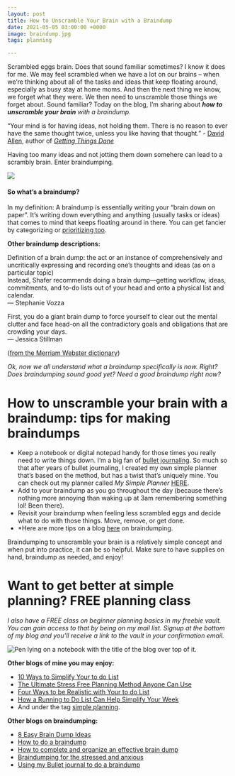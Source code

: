 ```yaml
---
layout: post
title: How to Unscramble Your Brain with a Braindump
date: 2021-05-05 03:00:00 +0000
image: braindump.jpg
tags: planning

---
```

Scrambled eggs brain. Does that sound familiar sometimes? I know it does for me. We may feel scrambled when we have a lot on our brains – when we’re thinking about all of the tasks and ideas that keep floating around, especially as busy stay at home moms. And then the next thing we know, we forget what they were. We then need to unscramble those things we forget about. Sound familiar? Today on the blog, I’m sharing about **_how to unscramble your brain_** _with a braindump._

“Your mind is for having ideas, not holding them. There is no reason to ever have the same thought twice, unless you like having that thought.” - [David Allen](https://gettingthingsdone.com/), author of [_Getting Things Done_](https://fourminutebooks.com/getting-things-done-summary/#:\\\~:text=1%2DSentence%2DSummary%3A%20Getting,on%20the%20task%20at%20hand.)

Having too many ideas and not jotting them down somehere can lead to a scrambly brain. Enter braindumping.

![](https://www.simplehomemom.com/uploads/braindump.jpg)

#### So what’s a braindump?

In my definition: A braindump is essentially writing your “brain down on paper”. It’s writing down everything and anything (usually tasks or ideas) that comes to mind that keeps floating around in there. You can get fancier by categorizing or [prioritizing too](https://www.simplehomemom.com/how-a-priority-pyramid-can-change-your-life/).

**Other braindump descriptions:**

Definition of a brain dump: the act or an instance of comprehensively and uncritically expressing and recording one’s thoughts and ideas (as on a particular topic)  
Instead, Shafer recommends doing a brain dump—getting workflow, ideas, commitments, and to-do lists out of your head and onto a physical list and calendar.  
— Stephanie Vozza

First, you do a giant brain dump to force yourself to clear out the mental clutter and face head-on all the contradictory goals and obligations that are crowding your days.  
— Jessica Stillman

([from the Merriam Webster dictionary](https://www.merriam-webster.com/dictionary/brain%20dump))

_Ok, now we all understand what a braindump specifically is now. Right? Does braindumping sound good yet? Need a good braindump right now?_

# How to unscramble your brain with a braindump: tips for making braindumps

* Keep a notebook or digital notepad handy for those times you really need to write things down. I’m a big fan of [bullet journaling](https://www.tinyrayofsunshine.com/blog/bullet-journal-guide). So much so that after years of bullet journaling, I created my own simple planner that’s based on the method, but has a twist that’s uniquely mine. You can check out my planner called _My Simple Planner_ [HERE](https://checkout.stripe.com/pay/cs_live_a17VWxl5dPsNfr8rHt4B1l3kRSSPeSz6Ybx9I7EDIyaxRiYTWpVrH0RK0K#fidkdWxOYHwnPyd1blppbHNgWjA0T1FER31HQU9yUnJyMzJzUklDRGd3TEZHRlJVNGJJVUhvbm5haXdGN2BQdEJmRkprbnJCfWBHSjB1aWJxQ1w3S05tf0hUTVR0aE52PUlNYmYzYEo9T09ENTVBaExHUE5qbScpJ3VpbGtuQH11anZgYUxhJz8nNz1qNTdkMlJGYFJQYWdsNmZiJyknd2BjYHd3YHcnPydtcXF1dj8qKnJycit2bGh1aWBtamhgaGpoK2ZqaConeCUl).
* Add to your braindump as you go throughout the day (because there’s nothing more annoying than waking up at 3am remembering something lol! Been there).
* Revisit your braindump when feeling less scrambled eggs and decide what to do with those things. Move, remove, or get done.
* *Here are more tips on a blog [here](https://www.lifehack.org/articles/productivity/how-to-do-the-ultimate-brain-dump.html) on braindumping.

Braindumping to unscramble your brain is a relatively simple concept and when put into practice, it can be so helpful. Make sure to have supplies on hand, braindump as needed, and enjoy!

# Want to get better at simple planning? FREE planning class

_I also have a FREE class on beginner planning basics in my freebie vault. You can gain access to that by being on my mail list. Signup at the bottom of my blog and you’ll receive a link to the vault in your confirmation email._

![Pen lying on a notebook with the title of the blog over top of it.](https://www.simplehomemom.com/uploads/how-to-unscramble-your-brain-with-a-braindump-shm-blog.png "How to Unscramble Your Brain with a Braindump SHM")

**Other blogs of mine you may enjoy:**

* [10 Ways to Simplify Your to do List](https://www.simplehomemom.com/10-ways-to-simplify-your-to-do-list/)
* [The Ultimate Stress Free Planning Method Anyone Can Use](https://www.simplehomemom.com/the-ultimate-stress-free-planning-method-anyone-can-use/)
* [Four Ways to be Realistic with Your to do List](https://www.simplehomemom.com/four-ways-to-be-realistic-with-your-to-do-list/)
* [How a Running to Do List Can Help Simplify Your Week](https://www.simplehomemom.com/how-a-running-to-do-list-can-help-simplify-your-weeks/)
* And under the tag [simple planning](https://www.simplehomemom.com/tags/#simple%20planning).

**Other blogs on braindumping:**

* [8 Easy Brain Dump Ideas](https://letsliveandlearn.com/brain-dump-ideas/)
* [How to do a braindump](https://diaryofajournalplanner.com/brain-dump/)
* [How to complete and organize an effective brain dump](https://kalynbrooke.com/life-and-style/time-management/brain-dump-101/)
* [Braindumping for the stressed and anxious](https://medium.com/@micahmcg0035/brain-dumping-for-the-stressed-and-anxious-a6f76e6c05c8)
* [Using my Bullet journal to do a braindump](https://stationerynerd.com/braindump/)
